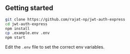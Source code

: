 ## Getting started

```bash
git clone https://github.com/rajat-np/jwt-auth-express
cd jwt-auth-express
npm install
cp .example.env .env
npm start
```

Edit the `.env` file to set the correct env variables.
